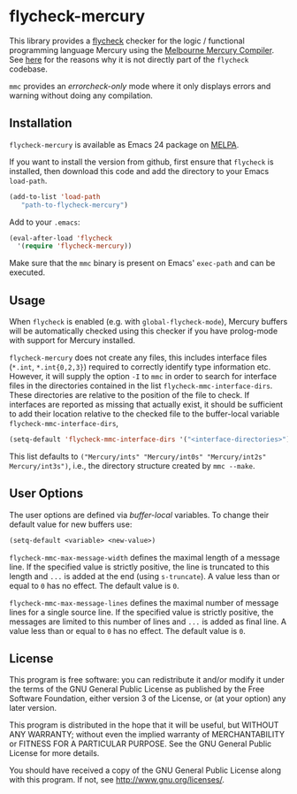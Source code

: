 flycheck-mercury
================

This library provides a [flycheck](https://github.com/flycheck/flycheck) checker
for the logic / functional programming language Mercury using the [Melbourne
Mercury Compiler](http://mercurylang.org/). See
[here](https://github.com/flycheck/flycheck/pull/295) for the reasons why it is
not directly part of the `flycheck` codebase.

`mmc` provides an *errorcheck-only* mode where it only displays errors and
warning without doing any compilation.

Installation
------------

`flycheck-mercury` is available as Emacs 24 package on
[MELPA](http://melpa.milkbox.net/).

If you want to install the version from github, first ensure that `flycheck` is
installed, then download this code and add the directory to your Emacs
`load-path`.

```lisp
(add-to-list 'load-path
   "path-to-flycheck-mercury")
```

Add to your `.emacs`:

```lisp
(eval-after-load 'flycheck
  '(require 'flycheck-mercury))
```

Make sure that the `mmc` binary is present on Emacs' `exec-path` and can be
executed.

Usage
-----

When `flycheck` is enabled (e.g. with `global-flycheck-mode`), Mercury buffers
will be automatically checked using this checker if you have prolog-mode
with support for Mercury installed.

`flycheck-mercury` does not create any files, this includes interface files
(`*.int`, `*.int{0,2,3}`) required to correctly identify type information
etc. However, it will supply the option `-I` to `mmc` in order to search for
interface files in the directories contained in the list
`flycheck-mmc-interface-dirs`. These directories are relative to the position of
the file to check. If interfaces are reported as missing that actually exist, it
should be sufficient to add their location relative to the checked file to the
buffer-local variable `flycheck-mmc-interface-dirs`,

```lisp
(setq-default 'flycheck-mmc-interface-dirs '("<interface-directories>"))
```

This list defaults to `("Mercury/ints" "Mercury/int0s" "Mercury/int2s"
Mercury/int3s")`, i.e., the directory structure created by `mmc --make`.


User Options
------------

The user options are defined via *buffer-local* variables. To change their
default value for new buffers use:

```lisp
(setq-default <variable> <new-value>)
```

`flycheck-mmc-max-message-width` defines the maximal length of a message line.
If the specified value is strictly positive, the line is truncated to this
length and `...` is added at the end (using `s-truncate`). A value less than or
equal to `0` has no effect. The default value is `0`.

`flycheck-mmc-max-message-lines` defines the maximal number of message lines for
a single source line.  If the specified value is strictly positive, the messages
are limited to this number of lines and `...` is added as final line. A value
less than or equal to `0` has no effect. The default value is `0`.


License
-------

This program is free software: you can redistribute it and/or modify it under
the terms of the GNU General Public License as published by the Free Software
Foundation, either version 3 of the License, or (at your option) any later
version.

This program is distributed in the hope that it will be useful, but WITHOUT ANY
WARRANTY; without even the implied warranty of MERCHANTABILITY or FITNESS FOR A
PARTICULAR PURPOSE.  See the GNU General Public License for more details.

You should have received a copy of the GNU General Public License along with
this program.  If not, see http://www.gnu.org/licenses/.
